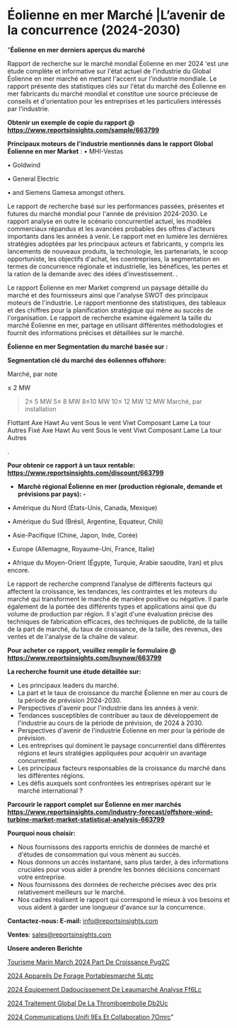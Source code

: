# Éolienne en mer Marché |L’avenir de la concurrence (2024-2030)

"<strong>Éolienne en mer derniers aperçus du marché</strong>

Rapport de recherche sur le marché mondial Éolienne en mer 2024 'est une étude complète et informative sur l'état actuel de l'industrie du Global Éolienne en mer marché en mettant l'accent sur l'industrie mondiale. Le rapport présente des statistiques clés sur l'état du marché des Éolienne en mer fabricants du marché mondial et constitue une source précieuse de conseils et d'orientation pour les entreprises et les particuliers intéressés par l'industrie.

<strong>Obtenir un exemple de copie du rapport @ <a href=https://www.reportsinsights.com/sample/663799>https://www.reportsinsights.com/sample/663799</a></strong>

<strong>Principaux moteurs de l'industrie mentionnés dans le rapport Global Éolienne en mer Market</strong> :
• MHI-Vestas

• Goldwind

• General Electric

• and Siemens Gamesa amongst others.

Le rapport de recherche basé sur les performances passées, présentes et futures du marché mondial pour l'année de prévision 2024-2030. Le rapport analyse en outre le scénario concurrentiel actuel, les modèles commerciaux répandus et les avancées probables des offres d'acteurs importants dans les années à venir. Le rapport met en lumière les dernières stratégies adoptées par les principaux acteurs et fabricants, y compris les lancements de nouveaux produits, la technologie, les partenariats, le scoop opportuniste, les objectifs d'achat, les coentreprises, la segmentation en termes de concurrence régionale et industrielle, les bénéfices, les pertes et la ration de la demande avec des idées d'investissement. .

Le rapport Éolienne en mer Market comprend un paysage détaillé du marché et des fournisseurs ainsi que l'analyse SWOT des principaux moteurs de l'industrie. Le rapport mentionne des statistiques, des tableaux et des chiffres pour la planification stratégique qui mène au succès de l'organisation. Le rapport de recherche examine également la taille du marché Éolienne en mer, partage en utilisant différentes méthodologies et fournit des informations précises et détaillées sur le marché.

<strong>Éolienne en mer Segmentation du marché basée sur :</strong>

<strong> Segmentation clé du marché des éoliennes offshore: </strong>

Marché, par note

≤ 2 MW
> 2≤ 5 MW
> 5≤ 8 MW
> 8≤10 MW
> 10≤ 12 MW
> 12 MW
Marché, par installation

Flottant
Axe
Hawt
Au vent
Sous le vent
Viwt
Composant
Lame
La tour
Autres
Fixé
Axe
Hawt
Au vent
Sous le vent
Viwt
Composant
Lame
La tour
Autres

.

<strong>Pour obtenir ce rapport à un taux rentable: <a href=https://www.reportsinsights.com/discount/663799>https://www.reportsinsights.com/discount/663799</a></strong>
<ul>
  <li><strong>Marché régional Éolienne en mer (production régionale, demande et prévisions par pays): -</strong></li>
</ul>
• Amérique du Nord (États-Unis, Canada, Mexique)

• Amérique du Sud (Brésil, Argentine, Equateur, Chili)

• Asie-Pacifique (Chine, Japon, Inde, Corée)

• Europe (Allemagne, Royaume-Uni, France, Italie)

• Afrique du Moyen-Orient (Égypte, Turquie, Arabie saoudite, Iran) et plus encore.

Le rapport de recherche comprend l’analyse de différents facteurs qui affectent la croissance, les tendances, les contraintes et les moteurs du marché qui transforment le marché de manière positive ou négative. Il parle également de la portée des différents types et applications ainsi que du volume de production par région. Il s'agit d'une évaluation précise des techniques de fabrication efficaces, des techniques de publicité, de la taille de la part de marché, du taux de croissance, de la taille, des revenus, des ventes et de l'analyse de la chaîne de valeur.

<strong>Pour acheter ce rapport, veuillez remplir le formulaire @   <a href=https://www.reportsinsights.com/buynow/663799>https://www.reportsinsights.com/buynow/663799</a></strong>

<strong>La recherche fournit une étude détaillée sur:</strong>
<ul>
  <li>Les principaux leaders du marché.</li>
  <li>La part et le taux de croissance du marché Éolienne en mer au cours de la période de prévision 2024-2030.</li>
  <li>Perspectives d'avenir pour l'industrie dans les années à venir.</li>
  <li>Tendances susceptibles de contribuer au taux de développement de l'industrie au cours de la période de prévision, de 2024 à 2030.</li>
  <li>Perspectives d'avenir de l'industrie Éolienne en mer pour la période de prévision.</li>
  <li>Les entreprises qui dominent le paysage concurrentiel dans différentes régions et leurs stratégies appliquées pour acquérir un avantage concurrentiel.</li>
  <li>Les principaux facteurs responsables de la croissance du marché dans les différentes régions.</li>
  <li>Les défis auxquels sont confrontées les entreprises opérant sur le marché international ?</li>
</ul>

<strong>Parcourir le rapport complet sur Éolienne en mer marchés <a href=https://www.reportsinsights.com/industry-forecast/offshore-wind-turbine-market-market-statistical-analysis-663799>https://www.reportsinsights.com/industry-forecast/offshore-wind-turbine-market-market-statistical-analysis-663799</a></strong>

<strong>Pourquoi nous choisir:</strong>
<ul>
  <li>Nous fournissons des rapports enrichis de données de marché et d'études de consommation qui vous mènent au succès.</li>
  <li>Nous donnons un accès instantané, sans plus tarder, à des informations cruciales pour vous aider à prendre les bonnes décisions concernant votre entreprise.</li>
  <li>Nous fournissons des données de recherche précises avec des prix relativement meilleurs sur le marché.</li>
  <li>Nos cadres réalisent le rapport qui correspond le mieux à vos besoins et vous aident à garder une longueur d'avance sur la concurrence.</li>
</ul>
<strong>Contactez-nous:
</strong><strong>E-mail:</strong> <a href=mailto:info@reportsinsights.com>info@reportsinsights.com</a>

<strong>Ventes</strong>: <a href=mailto:sales@reportsinsights.com>sales@reportsinsights.com</a>

<strong>Unsere anderen Berichte</strong>

<a href=https://www.linkedin.com/pulse/tourisme-marin-march%C3%A9-2024-part-de-croissance-pug2c/>Tourisme Marin March 2024 Part De Croissance Pug2C</a>

<a href=https://www.linkedin.com/pulse/2024-appareils-de-forage-portablesmarché-5lqtc/>2024 Appareils De Forage Portablesmarché 5Lqtc</a>

<a href=https://www.linkedin.com/pulse/2024-équipement-dadoucissement-de-leaumarché-analyse-ff6lc/>2024 Équipement Dadoucissement De Leaumarché Analyse Ff6Lc</a>

<a href=https://www.linkedin.com/pulse/2024-traitement-global-de-la-thromboembolie-db2uc/>2024 Traitement Global De La Thromboembolie Db2Uc</a>

<a href=https://www.linkedin.com/pulse/2024-communications-unifi%C3%A9es-et-collaboration-7omrc/>2024 Communications Unifi 9Es Et Collaboration 7Omrc</a>"
